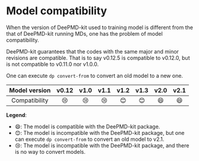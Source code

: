 # Model compatibility

When the version of DeePMD-kit used to training model is different from the that of DeePMD-kit running MDs, one has the problem of model compatibility.

DeePMD-kit guarantees that the codes with the same major and minor revisions are compatible. That is to say v0.12.5 is compatible to v0.12.0, but is not compatible to v0.11.0 nor v1.0.0. 

One can execute `dp convert-from` to convert an old model to a new one.

| Model version | v0.12 | v1.0 | v1.1 | v1.2 | v1.3 | v2.0 | v2.1 |
|:-:|:-----------:|:----------:|:----------:|:----------:|:----------:|:----------:|:----------:|
| Compatibility  | 😢 | 😢 | 😢 | 😊 | 😊 | 😄 | 😄 |

**Legend**:
- 😄: The model is compatible with the DeePMD-kit package.
- 😊: The model is incompatible with the DeePMD-kit package, but one can execute `dp convert-from` to convert an old model to v2.1.
- 😢: The model is incompatible with the DeePMD-kit package, and there is no way to convert models.
